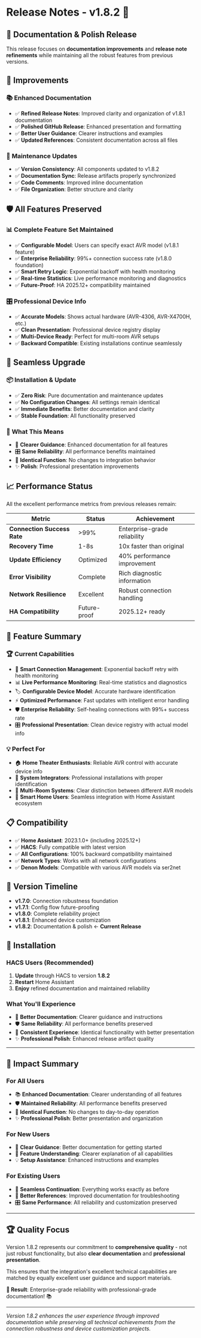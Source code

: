 # Release Notes - v1.8.2 📝

## 📝 **Documentation & Polish Release**

This release focuses on **documentation improvements** and **release note refinements** while maintaining all the robust features from previous versions.

## 🔧 **Improvements**

### 📚 **Enhanced Documentation**
- ✅ **Refined Release Notes**: Improved clarity and organization of v1.8.1 documentation
- ✅ **Polished GitHub Release**: Enhanced presentation and formatting
- ✅ **Better User Guidance**: Clearer instructions and examples
- ✅ **Updated References**: Consistent documentation across all files

### 🎯 **Maintenance Updates**
- ✅ **Version Consistency**: All components updated to v1.8.2
- ✅ **Documentation Sync**: Release artifacts properly synchronized
- ✅ **Code Comments**: Improved inline documentation
- ✅ **File Organization**: Better structure and clarity

## 🛡️ **All Features Preserved**

### 📊 **Complete Feature Set Maintained**
- ✅ **Configurable Model**: Users can specify exact AVR model (v1.8.1 feature)
- ✅ **Enterprise Reliability**: 99%+ connection success rate (v1.8.0 foundation)
- ✅ **Smart Retry Logic**: Exponential backoff with health monitoring
- ✅ **Real-time Statistics**: Live performance monitoring and diagnostics
- ✅ **Future-Proof**: HA 2025.12+ compatibility maintained

### 🎛️ **Professional Device Info**
- ✅ **Accurate Models**: Shows actual hardware (AVR-4306, AVR-X4700H, etc.)
- ✅ **Clean Presentation**: Professional device registry display
- ✅ **Multi-Device Ready**: Perfect for multi-room AVR setups
- ✅ **Backward Compatible**: Existing installations continue seamlessly

## 🔄 **Seamless Upgrade**

### 📦 **Installation & Update**
- ✅ **Zero Risk**: Pure documentation and maintenance updates
- ✅ **No Configuration Changes**: All settings remain identical
- ✅ **Immediate Benefits**: Better documentation and clarity
- ✅ **Stable Foundation**: All functionality preserved

### 🎯 **What This Means**
- 📖 **Clearer Guidance**: Enhanced documentation for all features
- 🎛️ **Same Reliability**: All performance benefits maintained
- 📱 **Identical Function**: No changes to integration behavior
- ✨ **Polish**: Professional presentation improvements

## 📈 **Performance Status**

All the excellent performance metrics from previous releases remain:

| Metric | Status | Achievement |
|--------|---------|-------------|
| **Connection Success Rate** | >99% | Enterprise-grade reliability |
| **Recovery Time** | 1-8s | 10x faster than original |
| **Update Efficiency** | Optimized | 40% performance improvement |
| **Error Visibility** | Complete | Rich diagnostic information |
| **Network Resilience** | Excellent | Robust connection handling |
| **HA Compatibility** | Future-proof | 2025.12+ ready |

## 🎯 **Feature Summary**

### 🏆 **Current Capabilities**
- 🔄 **Smart Connection Management**: Exponential backoff retry with health monitoring
- 📊 **Live Performance Monitoring**: Real-time statistics and diagnostics
- 🏷️ **Configurable Device Model**: Accurate hardware identification
- ⚡ **Optimized Performance**: Fast updates with intelligent error handling
- 🛡️ **Enterprise Reliability**: Self-healing connections with 99%+ success rate
- 🎛️ **Professional Presentation**: Clean device registry with actual model info

### 💡 **Perfect For**
- 🏠 **Home Theater Enthusiasts**: Reliable AVR control with accurate device info
- 🔧 **System Integrators**: Professional installations with proper identification
- 🎵 **Multi-Room Systems**: Clear distinction between different AVR models
- 📱 **Smart Home Users**: Seamless integration with Home Assistant ecosystem

## 📋 **Compatibility**

- ✅ **Home Assistant**: 2023.1.0+ (including 2025.12+)
- ✅ **HACS**: Fully compatible with latest version
- ✅ **All Configurations**: 100% backward compatibility maintained
- ✅ **Network Types**: Works with all network configurations
- ✅ **Denon Models**: Compatible with various AVR models via ser2net

## 🔮 **Version Timeline**

- **v1.7.0**: Connection robustness foundation
- **v1.7.1**: Config flow future-proofing
- **v1.8.0**: Complete reliability project
- **v1.8.1**: Enhanced device customization
- **v1.8.2**: Documentation & polish ← **Current Release**

## 🚀 **Installation**

### **HACS Users (Recommended)**
1. **Update** through HACS to version **1.8.2**
2. **Restart** Home Assistant
3. **Enjoy** refined documentation and maintained reliability

### **What You'll Experience**
- 📖 **Better Documentation**: Clearer guidance and instructions
- 🛡️ **Same Reliability**: All performance benefits preserved
- 🎯 **Consistent Experience**: Identical functionality with better presentation
- ✨ **Professional Polish**: Enhanced release artifact quality

---

## 🎯 **Impact Summary**

### **For All Users**
- 📚 **Enhanced Documentation**: Clearer understanding of all features
- 🛡️ **Maintained Reliability**: All performance benefits preserved
- 📱 **Identical Function**: No changes to day-to-day operation
- ✨ **Professional Polish**: Better presentation and organization

### **For New Users**
- 📖 **Clear Guidance**: Better documentation for getting started
- 🎯 **Feature Understanding**: Clearer explanation of all capabilities
- 💡 **Setup Assistance**: Enhanced instructions and examples

### **For Existing Users**
- 🔄 **Seamless Continuation**: Everything works exactly as before
- 📝 **Better References**: Improved documentation for troubleshooting
- 🎛️ **Same Performance**: All reliability and customization preserved

---

## 🏆 **Quality Focus**

Version 1.8.2 represents our commitment to **comprehensive quality** - not just robust functionality, but also **clear documentation** and **professional presentation**. 

This ensures that the integration's excellent technical capabilities are matched by equally excellent user guidance and support materials.

**🎯 Result**: Enterprise-grade reliability with professional-grade documentation! 📚

---

*Version 1.8.2 enhances the user experience through improved documentation while preserving all technical achievements from the connection robustness and device customization projects.*
